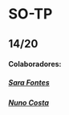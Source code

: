 # SO-TP

## 14/20

#### Colaboradores:
##### [Sara Fontes](https://github.com/Sarafont)
##### [Nuno Costa](https://github.com/Nuno23C)
